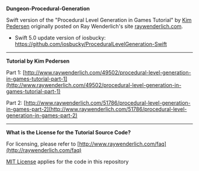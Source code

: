 **Dungeon-Procedural-Generation**

Swift version of the "Procedural Level Generation in Games Tutorial" by [Kim Pedersen](https://twitter.com/@twofly3) originally posted on Ray Wenderlich's site [raywenderlich.com](http://www.raywenderlich.com/).
- Swift 5.0 update version of iosbucky: 
https://github.com/iosbucky/ProceduralLevelGeneration-Swift
---
**Tutorial by Kim Pedersen**

Part 1: [http://www.raywenderlich.com/49502/procedural-level-generation-in-games-tutorial-part-1](http://www.raywenderlich.com/49502/procedural-level-generation-in-games-tutorial-part-1)

Part 2: [http://www.raywenderlich.com/51786/procedural-level-generation-in-games-part-2](http://www.raywenderlich.com/51786/procedural-level-generation-in-games-part-2)

---

**What is the License for the Tutorial Source Code?**

For licensing, please refer to [http://www.raywenderlich.com/faq](http://raywenderlich.com/faq)

[MIT License](http://opensource.org/licenses/MIT) applies for the code in this repository
